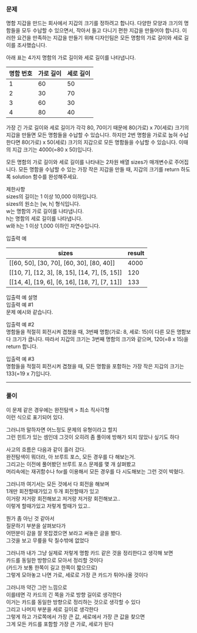 

### 문제
명함 지갑을 만드는 회사에서 지갑의 크기를 정하려고 합니다. 다양한 모양과 크기의 명함들을 모두 수납할 수 있으면서, 작아서 들고 다니기 편한 지갑을 만들어야 합니다. 이러한 요건을 만족하는 지갑을 만들기 위해 디자인팀은 모든 명함의 가로 길이와 세로 길이를 조사했습니다.

아래 표는 4가지 명함의 가로 길이와 세로 길이를 나타냅니다.

| 명함 번호 | 가로 길이 | 세로 길이 |
|---|----|----|
| 1	| 60 | 50 |  
| 2 | 30 | 70 |
| 3	| 60 | 30 |
| 4	| 80 | 40 |
  
가장 긴 가로 길이와 세로 길이가 각각 80, 70이기 때문에 80(가로) x 70(세로) 크기의 지갑을 만들면 모든 명함들을 수납할 수 있습니다. 하지만 2번 명함을 가로로 눕혀 수납한다면 80(가로) x 50(세로) 크기의 지갑으로 모든 명함들을 수납할 수 있습니다. 이때의 지갑 크기는 4000(=80 x 50)입니다.

모든 명함의 가로 길이와 세로 길이를 나타내는 2차원 배열 sizes가 매개변수로 주어집니다. 모든 명함을 수납할 수 있는 가장 작은 지갑을 만들 때, 지갑의 크기를 return 하도록 solution 함수를 완성해주세요.

제한사항  
sizes의 길이는 1 이상 10,000 이하입니다.  
sizes의 원소는 [w, h] 형식입니다.  
w는 명함의 가로 길이를 나타냅니다.  
h는 명함의 세로 길이를 나타냅니다.  
w와 h는 1 이상 1,000 이하인 자연수입니다.  

입출력 예   

| sizes | result | 
|---|---|
|[[60, 50], [30, 70], [60, 30], [80, 40]]|	4000|  
|[[10, 7], [12, 3], [8, 15], [14, 7], [5, 15]]|	120  |
|[[14, 4], [19, 6], [6, 16], [18, 7], [7, 11]]|	133  |
  
입출력 예 설명  
입출력 예 #1  
문제 예시와 같습니다.  
  
입출력 예 #2  
명함들을 적절히 회전시켜 겹쳤을 때, 3번째 명함(가로: 8, 세로: 15)이 다른 모든 명함보다 크기가 큽니다. 따라서 지갑의 크기는 3번째 명함의 크기와 같으며, 120(=8 x 15)을 return 합니다.
  
입출력 예 #3  
명함들을 적절히 회전시켜 겹쳤을 때, 모든 명함을 포함하는 가장 작은 지갑의 크기는 133(=19 x 7)입니다.

  
***
### 풀이
이 문제 같은 경우에는 완전탐색 > 최소 직사각형  
이런 식으로 표기되어 있다.  
  
그러니까 말하자면 어느정도 문제의 유형이라고 할지  
그런 힌트가 있는 셈인데 그것이 오히려 좀 풀이에 방해가 되지 않았나 싶기도 하다  
  
사고의 흐름은 다음과 같이 흘러 갔다.  
완전탐색이 뭐더라, 아 브루트 포스, 모든 경우를 다 해보는거.  
그리고는 이전에 풀어봤던 브루트 포스 문제를 몇 개 살펴봤고  
머리속에는 재귀함수나 for를 이용해서 모든 경우를 다 시도해보는 그런 것이 박혔다.  
  
그러니까 여기서는 모든 것에서 다 회전을 해보며  
1개만 회전할때가있고 두개 회전할때가 있고   
이거랑 저거랑 회전해보고 저거랑 저거랑 회전해보고..  
이렇게 할때가있고 저렇게 할때가 있고..  

뭔가 좀 아닌 것 같아서  
질문하기 부분을 살펴보다가  
어떤분이 감을 잘 못잡겠으면 보라고 써놓은 글을 봤다.  
그것을 보고 무릎을 탁 칠수밖에 없었다  
  
그러니까 내가 그냥 실제로 저렇게 명함 카드 같은 것을 정리한다고 생각해 보면  
카드를 동일한 방향으로 모아서 정리할 것이다  
(카드가 보통 한쪽이 길고 한쪽이 짧으므로)  
그렇게 모아놓고 나면 가로, 세로로 가장 큰 카드가 튀어나올 것이다  

그러니까 약간 그런 느낌으로  
이를테면 각 카드의 긴 쪽을 가로 방향 길이로 생각한다     
이거는 카드를 동일한 방향으로 정리하는 것으로 생각할 수 있다  
그리고 나머지 부분을 세로 길이로 생각한다  
그렇게 하고 가로쪽에서 가장 큰 값, 세로에서 가장 큰 값을 찾으면  
그게 모든 카드를 포함할 가장 큰 가로, 세로가 된다  
